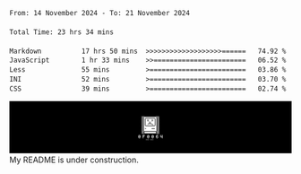 <!--START_SECTION:waka-->

```txt
From: 14 November 2024 - To: 21 November 2024

Total Time: 23 hrs 34 mins

Markdown          17 hrs 50 mins  >>>>>>>>>>>>>>>>>>>======   74.92 %
JavaScript        1 hr 33 mins    >>=======================   06.52 %
Less              55 mins         >========================   03.86 %
INI               52 mins         >========================   03.70 %
CSS               39 mins         >========================   02.74 %
```

<!--END_SECTION:waka-->

<img src="https://raw.githubusercontent.com/n3xta/image-hosting/main/img/202411032331174.png"/>
My README is under construction. 
